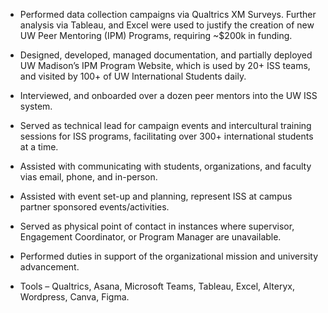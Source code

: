 - Performed data collection campaigns via Qualtrics XM Surveys. Further analysis via Tableau, and Excel were used to justify the creation of new UW Peer Mentoring (IPM) Programs, requiring ~$200k in funding.

- Designed, developed, managed documentation, and partially deployed UW Madison’s IPM Program Website, which is used by 20+ ISS teams, and visited by 100+ of UW International Students daily.

- Interviewed, and onboarded over a dozen peer mentors into the UW ISS system.

- Served as technical lead for campaign events and intercultural training sessions for ISS programs, facilitating over 300+ international students at a time.

- Assisted with communicating with students, organizations, and faculty vias email, phone, and in-person.

- Assisted with event set-up and planning, represent ISS at campus partner sponsored events/activities.

- Served as physical point of contact in instances where supervisor, Engagement Coordinator, or Program Manager are unavailable.

- Performed duties in support of the organizational mission and university advancement.

- Tools – Qualtrics, Asana, Microsoft Teams, Tableau, Excel, Alteryx, Wordpress, Canva, Figma.
